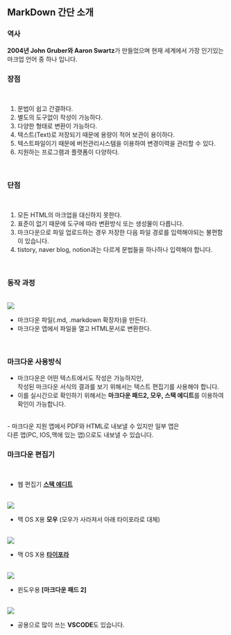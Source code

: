 ## **MarkDown 간단 소개**

### **역사**
**2004년 John Gruber와 Aaron Swartz**가  만들었으며 현재 세계에서 가장 인기있는 마크업 언어 중 하나 입니다. <br>

### **장점** 

<br> 

1. 문법이 쉽고 간결하다.
2. 별도의 도구없이 작성이 가능하다.
3. 다양한 형태로 변환이 가능하다.
4. 텍스트(Text)로 저장되기 때문에 용량이 적어 보관이 용이하다.
5. 텍스트파일이기 때문에 버전관리시스템을 이용하여 변경이력을 관리할 수 있다.
6. 지원하는 프로그램과 플랫폼이 다양하다.

<br>

### **단점**

<br>

1. 모든 HTML의 마크업을 대신하지 못한다.
2. 표준이 없기 때문에 도구에 따라 변환방식 또는 생성물이 다릅니다.
3. 마크다운으로 파일 업로드하는 경우 저장한 다음 파일 경로를 입력해야되는 불편함이 있습니다.
4. tistory, naver blog, notion과는 다르게 문법들을 하나하나 입력해야 합니다.

<br>

### **동작 과정**

<br>

<kbd>
<img src="https://user-images.githubusercontent.com/105197541/200997315-81ca6222-bc68-4203-a111-bf914d670d76.png">
</kbd>

<br>

- 마크다운 파일(.md, .markdown 확장자)을 만든다. <br>
- 마크다운 앱에서 파일을 열고 HTML문서로 변환한다.

<br>

### **마크다운 사용방식**
- 마크다운은 어떤 텍스트에서도 작성은 가능하지만, <br>
작성된 마크다운 서식의 결과를 보기 위해서는 텍스트 편집기를 사용해야 합니다. <br>
- 이를 실시간으로 확인하기 위해서는 **마크다운 패드2, 모우, 스택 에디트**를 이용하여 확인이 가능합니다.
<br>
- 마크다운 지원 앱에서 PDF와 HTML로 내보낼 수 있지만 일부 앱은 <br> 다른 앱(PC, IOS,맥에 있는 앱)으로도 내보낼 수 있습니다.

<br>

### **마크다운 편집기**

<br>

- 웹 편집기 **[스택 에디트](https://stackedit.io/)**

<br>

<kbd>
<img src="https://user-images.githubusercontent.com/105197541/201003790-49d25aac-6b70-4b65-af88-943721569db9.png">
</kbd>

<br>

- 맥 OS X용 **모우** (모우가 사라져서 아래 타이포라로 대체)

<br>

<kbd>
<img src="https://user-images.githubusercontent.com/105197541/201003852-1aa84bda-bb04-401f-8c9c-7a3669425183.png">
</kbd>

<br>

- 맥 OS X용 **[타이포라](https://typora.io/)**

<br>

<kbd>
<img src="https://user-images.githubusercontent.com/105197541/201007647-f051d8af-1bcb-4c22-b2e7-5f7e7cd4b9fb.png">
</kbd>

<br>

- 윈도우용 **[마크다운 패드 2]**

<br>

<kbd>
<img src="https://user-images.githubusercontent.com/105197541/201003922-9a388bea-b137-4e5f-9936-c06cbeaca3c9.png">
</kbd>

<br>

- 공용으로 많이 쓰는 **VSCODE**도 있습니다.
